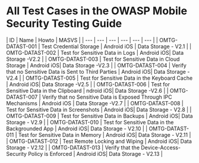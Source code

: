 # All Test Cases in the OWASP Mobile Security Testing Guide

| ID | Name | Howto | MASVS |
| --- | --- | --- | --- | --- | --- |
| OMTG-DATAST-001 | Test Credential Storage |  Android iOS | Data Storage - V2.1 |
| OMTG-DATAST-002 | Test for Sensitive Data in Logs |  Android iOS| Data Storage -V2.2 |
| OMTG-DATAST-003 | Test for Sensitive Data in Cloud Storage |  Android iOS| Data Storage -V2.3 |
| OMTG-DATAST-004 | Verify that no Sensitive Data is Sent to Third Parties |  Android iOS| Data Storage -V2.4 |
| OMTG-DATAST-005 | Test for Sensitive Data in the Keyboard Cache |  Android iOS| Data Storage -V2.5 |
| OMTG-DATAST-006 | Test for Sensitive Data in the Clipboard  |  ndroid iOS| Data Storage -V2.6 |
| OMTG-DATAST-007 | Verify that no Sensitive Data is Exposed Through IPC Mechanisms | Android iOS | Data Storage -V2.7 |
| OMTG-DATAST-008 | Test for Sensitive Data in Screenshots |  Android iOS| Data Storage - V2.8 |
| OMTG-DATAST-009 | Test for Sensitive Data in Backups |  Android iOS| Data Storage - V2.9 |
| OMTG-DATAST-010 | Test for Sensitive Data in the Backgrounded App  |  Android iOS| Data Storage - V2.10 |
| OMTG-DATAST-011 | Test for Sensitive Data in Memory |  Android iOS| Data Storage - V2.11 |
| OMTG-DATAST-012 | Test Remote Locking and Wiping | Android iOS| Data Storage - V2.12 |
| OMTG-DATAST-013 | Verify that the Device-Access-Security Policy is Enforced |  Android iOS| Data Storage - V2.13 |

